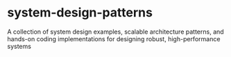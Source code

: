 # system-design-patterns
A collection of system design examples, scalable architecture patterns, and hands-on coding implementations for designing robust, high-performance systems

